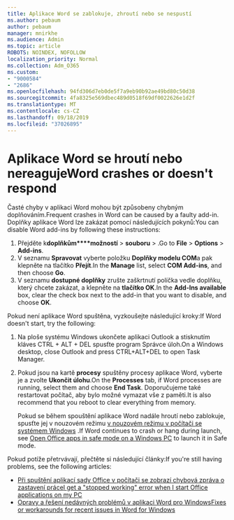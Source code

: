 ```yaml
---
title: Aplikace Word se zablokuje, zhroutí nebo se nespustí
ms.author: pebaum
author: pebaum
manager: mnirkhe
ms.audience: Admin
ms.topic: article
ROBOTS: NOINDEX, NOFOLLOW
localization_priority: Normal
ms.collection: Adm_O365
ms.custom:
- "9000584"
- "2686"
ms.openlocfilehash: 94fd306d7eb0de5f7a9eb90b92ae49bd80c50d38
ms.sourcegitcommit: 4fa8325e569dbec489d0518f69df0022626e1d2f
ms.translationtype: MT
ms.contentlocale: cs-CZ
ms.lasthandoff: 09/18/2019
ms.locfileid: "37026895"
---
```

# <a name="word-crashes-or-doesnt-respond"></a><span data-ttu-id="8bfee-102">Aplikace Word se hroutí nebo nereaguje</span><span class="sxs-lookup"><span data-stu-id="8bfee-102">Word crashes or doesn't respond</span></span>

<span data-ttu-id="8bfee-103">Časté chyby v aplikaci Word mohou být způsobeny chybným doplňováním.</span><span class="sxs-lookup"><span data-stu-id="8bfee-103">Frequent crashes in Word can be caused by a faulty add-in.</span></span> <span data-ttu-id="8bfee-104">Doplňky aplikace Word lze zakázat pomocí následujících pokynů:</span><span class="sxs-lookup"><span data-stu-id="8bfee-104">You can disable Word add-ins by following these instructions:</span></span>

1. <span data-ttu-id="8bfee-105">Přejděte k**doplňkům\*\*\*\*možností** >  **souboru** > .</span><span class="sxs-lookup"><span data-stu-id="8bfee-105">Go to **File** > **Options** > **Add-ins**.</span></span>
2. <span data-ttu-id="8bfee-106">V seznamu **Spravovat** vyberte položku **Doplňky modelu COM**a pak klepněte na tlačítko **Přejít**.</span><span class="sxs-lookup"><span data-stu-id="8bfee-106">In the **Manage** list, select **COM Add-ins**, and then choose **Go**.</span></span>
3. <span data-ttu-id="8bfee-107">V seznamu **dostupné doplňky** zrušte zaškrtnutí políčka vedle doplňku, který chcete zakázat, a klepněte na **tlačítko OK**.</span><span class="sxs-lookup"><span data-stu-id="8bfee-107">In the **Add-Ins available** box, clear the check box next to the add-in that you want to disable, and choose **OK**.</span></span>

<span data-ttu-id="8bfee-108">Pokud není aplikace Word spuštěna, vyzkoušejte následující kroky:</span><span class="sxs-lookup"><span data-stu-id="8bfee-108">If Word doesn't start, try the following:</span></span>

1.   <span data-ttu-id="8bfee-109">Na ploše systému Windows ukončete aplikaci Outlook a stisknutím kláves CTRL + ALT + DEL spusťte program Správce úloh.</span><span class="sxs-lookup"><span data-stu-id="8bfee-109">On a Windows desktop, close Outlook and press CTRL+ALT+DEL to open Task Manager.</span></span> 
2. <span data-ttu-id="8bfee-110">Pokud jsou na kartě **procesy** spuštěny procesy aplikace Word, vyberte je a zvolte **Ukončit úlohu**.</span><span class="sxs-lookup"><span data-stu-id="8bfee-110">On the **Processes** tab, if Word processes are running, select them and choose **End Task**.</span></span> <span data-ttu-id="8bfee-111">Doporučujeme také restartovat počítač, aby bylo možné vymazat vše z paměti.</span><span class="sxs-lookup"><span data-stu-id="8bfee-111">It is also recommend that you reboot to clear everything from memory.</span></span>

    <span data-ttu-id="8bfee-112">Pokud se během spouštění aplikace Word nadále hroutí nebo zablokuje, spusťte jej v nouzovém režimu [v nouzovém režimu v počítači se systémem Windows](https://support.office.com/en-us/article/Open-Office-apps-in-safe-mode-on-a-Windows-PC-dedf944a-5f4b-4afb-a453-528af4f7ac72) .</span><span class="sxs-lookup"><span data-stu-id="8bfee-112">If Word continues to crash or hang during launch, see [Open Office apps in safe mode on a Windows PC](https://support.office.com/en-us/article/Open-Office-apps-in-safe-mode-on-a-Windows-PC-dedf944a-5f4b-4afb-a453-528af4f7ac72) to launch it in Safe mode.</span></span>

<span data-ttu-id="8bfee-113">Pokud potíže přetrvávají, přečtěte si následující články:</span><span class="sxs-lookup"><span data-stu-id="8bfee-113">If you're still having problems, see the following articles:</span></span> 
- [<span data-ttu-id="8bfee-114">Při spuštění aplikací sady Office v počítači se zobrazí chybová zpráva o zastavení práce</span><span class="sxs-lookup"><span data-stu-id="8bfee-114">I get a "stopped working" error when I start Office applications on my PC</span></span>](https://support.office.com/article/52bd7985-4e99-4a35-84c8-2d9b8301a2fa)
- [<span data-ttu-id="8bfee-115">Opravy a řešení nedávných problémů v aplikaci Word pro Windows</span><span class="sxs-lookup"><span data-stu-id="8bfee-115">Fixes or workarounds for recent issues in Word for Windows</span></span>](https://support.office.com/article/bf6bf17c-2807-4871-83ce-e337ae8f0b86)